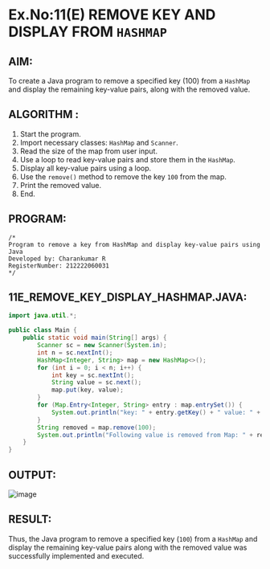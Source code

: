 # Ex.No:11(E) REMOVE KEY AND DISPLAY FROM `HASHMAP`

## AIM:
To create a Java program to remove a specified key (100) from a `HashMap` and display the remaining key-value pairs, along with the removed value.

## ALGORITHM :
1. Start the program.
2. Import necessary classes: `HashMap` and `Scanner`.
3. Read the size of the map from user input.
4. Use a loop to read key-value pairs and store them in the `HashMap`.
5. Display all key-value pairs using a loop.
6. Use the `remove()` method to remove the key `100` from the map.
7. Print the removed value.
8. End.

## PROGRAM:
```
/*
Program to remove a key from HashMap and display key-value pairs using Java
Developed by: Charankumar R
RegisterNumber: 212222060031
*/
```

## 11E_REMOVE_KEY_DISPLAY_HASHMAP.JAVA:
```java
import java.util.*;

public class Main {
    public static void main(String[] args) {
        Scanner sc = new Scanner(System.in);
        int n = sc.nextInt();
        HashMap<Integer, String> map = new HashMap<>();
        for (int i = 0; i < n; i++) {
            int key = sc.nextInt();
            String value = sc.next();
            map.put(key, value);
        }
        for (Map.Entry<Integer, String> entry : map.entrySet()) {
            System.out.println("key: " + entry.getKey() + " value: " + entry.getValue());
        }
        String removed = map.remove(100);
        System.out.println("Following value is removed from Map: " + removed);
    }
}
```

## OUTPUT:
![image](https://github.com/user-attachments/assets/f41a3bc8-83b3-4b77-ae84-223952e1cb74)


## RESULT:
Thus, the Java program to remove a specified key (`100`) from a `HashMap` and display the remaining key-value pairs along with the removed value was successfully implemented and executed.
